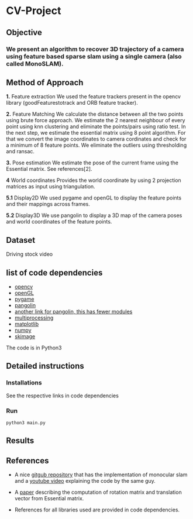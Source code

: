 # CV-Project

## Objective
### We present an algorithm to recover 3D trajectory of a camera using feature based sparse slam using a single camera (also called MonoSLAM).     

##  Method of Approach
**1.** Feature extraction
We used the feature trackers present in the opencv library (goodFeaturestotrack and ORB feature tracker). 

**2.** Feature Matching
We calculate the distance between all the two points using brute force approach. We estimate the 2 nearest neighbour of every point using knn clustering and eliminate the points/pairs using ratio test. In the next step, we estimate the essential matrix using 8 point algorithm. For that we convert the image coordinates to camera cordinates and check for a minimum of 8 feature points. We eliminate the outliers using thresholding and ransac.       

**3.** Pose estimation
We estimate the pose of the current frame using the Essential matrix. See references[2].

**4** World coordinates
Provides the world coordinate by using 2 projection matrices as input using triangulation.

**5.1** Display2D 
We used pygame and openGL to display the feature points and their mappings across frames.

**5.2** Display3D
We use pangolin to display a 3D map of the camera poses and world coordinates of the feature points.

## Dataset
Driving stock video

## list of code dependencies
- [opencv](https://docs.opencv.org/3.4/d2/de6/tutorial_py_setup_in_ubuntu.html)
- [openGL](https://www.wikihow.com/Install-Mesa-(OpenGL)-on-Linux-Mint)
- [pygame](https://askubuntu.com/questions/399824/how-to-install-pygame)
- [pangolin](https://github.com/uoip/pangolin)
- [another link for pangolin, this has fewer modules](https://github.com/stevenlovegrove/Pangolin)
- [multiprocessing](https://stackoverflow.com/questions/43752560/install-multiprocessing-python3)
- [matplotlib](https://matplotlib.org/faq/installing_faq.html)
- [numpy](https://askubuntu.com/questions/868599/how-to-install-scipy-and-numpy-on-ubuntu-16-04)
- [skimage](https://scikit-image.org/docs/dev/install.html)

The code is in Python3

## Detailed instructions

### Installations
See the respective links in code dependencies

### Run
```
python3 main.py
```

## Results

## References
- A nice [gitgub repository](https://github.com/geohot/twitchslam) that has the implementation of monocular slam and a [youtube video](https://www.youtube.com/watch?v=7Hlb8YX2-W8&t=3022s&fbclid=IwAR03PKJjRhdYJNToQuG85p_t-NEvMCS-KuJ0ScR6q0I49SmKS40wzb48RIc) explaining the code by the same guy. 

- A [paper](http://www.maths.lth.se/matematiklth/personal/calle/datorseende13/notes/forelas6.pdf) describing the computation of rotation matrix and translation vector from Essential matrix.

- References for all libraries used are provided in code dependencies.
